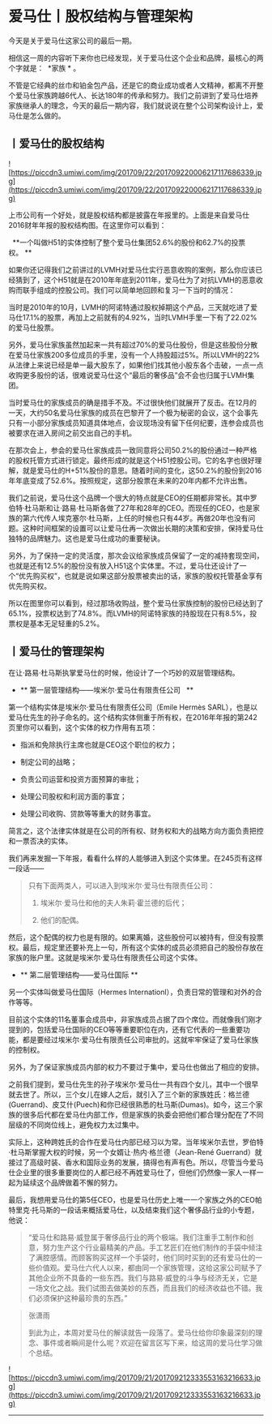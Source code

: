# 爱马仕丨股权结构与管理架构

今天是关于爱马仕这家公司的最后一期。

相信这一周的内容听下来你也已经发现，关于爱马仕这个企业和品牌，最核心的两个字就是：  *家族 * 。

不管是它经典的丝巾和铂金包产品，还是它的商业成功或者人文精神，都离不开整个爱马仕家族跨越6代人、长达180年的传承和努力。我们之前讲到了爱马仕培养家族继承人的理念，今天的最后一期内容，我们就说说在整个公司架构设计上，爱马仕是怎么做的。

## 丨爱马仕的股权结构

![https://piccdn3.umiwi.com/img/201709/22/201709220006217117686339.jpg](https://piccdn3.umiwi.com/img/201709/22/201709220006217117686339.jpg)

上市公司有一个好处，就是股权结构都是披露在年报里的。上面是来自爱马仕2016财年年报的股权结构图。在这里你可以看到：

  **一个叫做H51的实体控制了整个爱马仕集团52.6%的股份和62.7%的投票权。 **

如果你还记得我们之前讲过的LVMH对爱马仕实行恶意收购的案例，那么你应该已经猜到了，这个H51就是在2010年年底到2011年，爱马仕为了对抗LVMH的恶意收购而联手组成的控股公司。我们可以简单地回顾和复习一下当时的情况：

当时是2010年的10月，LVMH的阿诺特通过股权掉期这个产品，三天就吃进了爱马仕17.1%的股票，再加上之前就有的4.92%，当时LVMH手里一下有了22.02%的爱马仕股票。

另外，爱马仕家族虽然加起来一共有超过70%的爱马仕股份，但是这些股份分散在爱马仕家族200多位成员的手里，没有一个人持股超过5%。所以LVMH的22%从法律上来说已经是单一最大股东了，如果他们找其他小股东各个击破，一点一点收购更多股份的话，很难说爱马仕这个“最后的奢侈品”会不会也归属于LVMH集团。

当时爱马仕的家族成员的确是措手不及。不过很快他们就展开了反击。在12月的一天，大约50名爱马仕家族的成员在巴黎开了一个极为秘密的会议，这个会事先只有一小部分家族成员知道具体地点，会议现场没有留下任何纪要，连参会成员也被要求在进入房间之前交出自己的手机。

在那次会上，参会的爱马仕家族成员一致同意将公司50.2%的股份通过一种严格的股权托管方式进行锁定。最终形成的就是这个H51控股公司。它的名字也很好理解，就是爱马仕的H+51%股份的意思。随着时间的变化，这50.2%的股份到2016年年底变成了52.6%。按照规定，这部分股票在未来的20年内都不允许出售。

我们之前说，爱马仕这个品牌一个很大的特点就是CEO的任期都非常长。其中罗伯特·杜马斯和让·路易·杜马斯各做了27年和28年的CEO。而现任的CEO，也是家族的第六代传人埃克塞尔·杜马斯，上任的时候也只有44岁。再做20年也没有问题。这种时间框架的设置可以让爱马仕再一次做出长期的决策和安排，保持爱马仕独特的品牌魅力。这也是爱马仕成功的重要秘诀。

另外，为了保持一定的灵活度，那次会议给家族成员保留了一定的减持套现空间，也就是还有12.5%的股份没有放入H51这个实体里。不过，爱马仕还设计了一个“优先购买权”，也就是说如果这部分股票被卖出的话，家族的股权托管基金享有优先购买权。

所以在图里你可以看到，经过那场收购战，整个爱马仕家族控制的股份已经达到了65.1%，投票权达到了74.8%。而LVMH的阿诺特家族的持股现在只有8.5%，投票权是基本无足轻重的5.2%。

## 丨爱马仕的管理架构

在让·路易·杜马斯执掌爱马仕的时候，他设计了一个巧妙的双层管理结构。

* ** 第一层管理结构——埃米尔·爱马仕有限责任公司   ** 

第一个结构实体是埃米尔·爱马仕有限责任公司（Emile Hermès SARL），也是以爱马仕先生的孙子命名的。这个结构实体侧重于所有权，在2016年年报的第242页里你可以看到，这个实体的权力作用有五项：

* 指派和免除执行主席也就是CEO这个职位的权力；

* 制定公司的战略；

* 负责公司运营和投资方面预算的审批；

* 处理公司股权和利润方面的事宜；

* 处理公司收购、贷款等等重大的财务事宜。

简言之，这个法律实体就是在公司的所有权、财务权和大的战略方向方面负责把控和一票否决的实体。

我们再来发掘一下年报，看看什么样的人能够进入到这个实体里。在245页有这样一段话——

> 只有下面两类人，可以进入到埃米尔·爱马仕有限责任公司：
> 
> 
> 
> 1. 埃米尔·爱马仕和他的夫人朱莉·霍兰德的后代；
> 
> 
> 
> 2. 他们的配偶。

然后，这个配偶的权力也是有限的。如果离婚，这些股份可以被持有，但没有投票权。最后，规定里还要补充上一句，所有这个实体的成员必须把自己的股份存放在家族的账户里。这就是埃米尔·爱马仕有限责任公司这个实体。

* ** 第二层管理结构——爱马仕国际 ** 

另一个实体叫做爱马仕国际（Hermes Internationl），负责日常的管理和对外的合作等等。

目前这个实体的11名董事会成员中，非家族成员占据了四个席位。而就像我们刚才提到的，包括爱马仕国际的CEO等等重要职位在内，还有它代表的一些重要功能，都是要经过埃米尔·爱马仕有限责任公司审批的。这就牢牢保证了爱马仕家族的控制权。

另外，为了保证家族成员内部的权力不要过于集中，爱马仕也做出了相应的安排。

之前我们提到，爱马仕先生的孙子埃米尔·爱马仕一共有四个女儿，其中一个很早就去世了。所以，三个女儿在嫁人之后，就引入了三个新的家族姓氏：格兰德(Guerrand)、皮艾什(Puech)和你已经很熟悉的杜马斯(Dumas)。如今，这三个家族的很多后代都在爱马仕内部工作，但是家族的执委会把他们都合理分配在了不同层级的不同岗位线上，避免权力太过集中。

实际上，这种跨姓氏的合作在爱马仕内部已经习以为常。当年埃米尔去世，罗伯特·杜马斯掌握大权的时候，另一个女婿让·热内·格兰德（Jean-René Guerrand）就接过了高级时装、香水和国际业务的发展，搞得也有声有色。所以，尽管当今爱马仕企业里的很多重要岗位的人都已经不再姓爱马仕了，但他们仍然像一家人一样一起为延续这个品牌做着不懈的努力。

最后，我想用爱马仕的第5任CEO，也是爱马仕历史上唯一一个家族之外的CEO帕特里克·托马斯的一段话来概括爱马仕，以及结束我们这个奢侈品行业的小专题，他说：

> “爱马仕和路易·威登属于奢侈品行业的两个极端。我们注重手工制作和创意，努力生产这个行业最精美的产品。手工艺匠们在他们制作的手袋中倾注了满腔感情。而顾客购买这样一个手袋时，他们同时买到的还有爱马仕的一些价值观。爱马仕六代人以来，都由同一个家族管理，这给这家公司赋予了其他企业所不具备的一些东西。我们与路易·威登的斗争与经济无关，它是一场文化之战。我们试图去做美妙的东西，而且我们的经济收益也不错。我们必须保护这种最珍贵的东西。”

> 张潇雨
> 
> 到此为止，本周对爱马仕的解读就告一段落了。爱马仕给你印象最深刻的理念、事件或者瞬间是什么呢？欢迎在留言区写下来，给这周的爱马仕学习做个总结。

![https://piccdn3.umiwi.com/img/201709/21/201709212333553163216633.jpg](https://piccdn3.umiwi.com/img/201709/21/201709212333553163216633.jpg)

---
